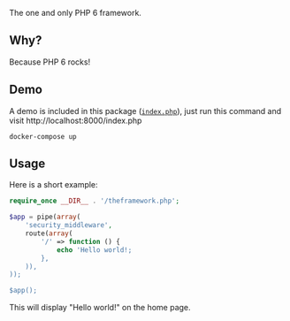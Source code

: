 The one and only PHP 6 framework.

## Why?

Because PHP 6 rocks!

## Demo

A demo is included in this package ([`index.php`](index.php)), just run this command and visit http://localhost:8000/index.php

```
docker-compose up
```

## Usage

Here is a short example:

```php
require_once __DIR__ . '/theframework.php';

$app = pipe(array(
    'security_middleware',
    route(array(
        '/' => function () {
            echo 'Hello world!;
        },
    )),
));

$app();
```

This will display "Hello world!" on the home page.
